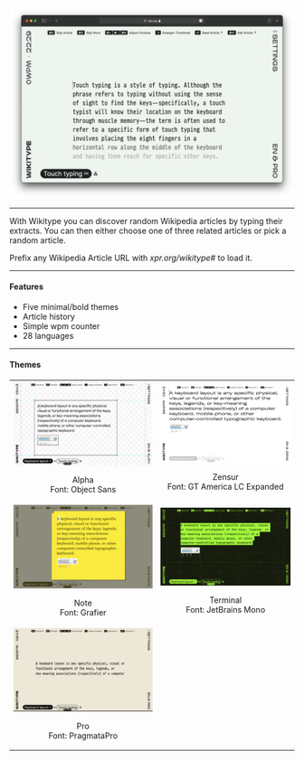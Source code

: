 [![Wikitype website](https://github.com/xprueg/wikitype/blob/main/preview.png?raw=true)](https://xpr.org/wikitype)

---

With Wikitype you can discover random Wikipedia articles by typing their extracts.
You can then either choose one of three related articles or pick a random article.

Prefix any Wikipedia Article URL with _xpr.org/wikitype#_ to load it.

---

#### Features
- Five minimal/bold themes
- Article history
- Simple wpm counter
- 28 languages

---

#### Themes

<table>
  <tr>
    <td><img src="https://github.com/xprueg/wikitype/blob/main/preview%20images/alpha.png?raw=true"><p align="center">Alpha<br>Font: Object Sans</p></td>
    <td><img src="https://github.com/xprueg/wikitype/blob/main/preview%20images/zensur.png?raw=true"><p align="center">Zensur<br>Font: GT America LC Expanded</p></td>
  </tr>
  <tr>
    <td><img src="https://github.com/xprueg/wikitype/blob/main/preview%20images/note.png?raw=true"><p align="center">Note<br>Font: Grafier</p></td>
    <td><img src="https://github.com/xprueg/wikitype/blob/main/preview%20images/terminal.png?raw=true"><p align="center">Terminal<br>Font: JetBrains Mono</p></td>
  </tr>
  <tr>
      <td><img src="https://github.com/xprueg/wikitype/blob/main/preview%20images/pro.png?raw=true"><p align="center">Pro<br>Font: PragmataPro</p></td>
      <td></td>
    </tr>
</table>